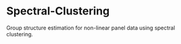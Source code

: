 # Spectral-Clustering
Group structure estimation for non-linear panel data using spectral clustering.
